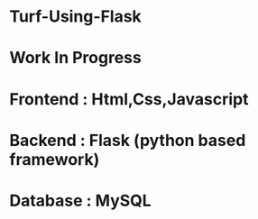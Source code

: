 # Turf-Using-Flask
# Work In Progress
# Frontend : Html,Css,Javascript
# Backend : Flask (python based framework)
# Database : MySQL
